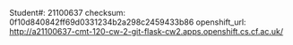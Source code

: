 Student#: 21100637
checksum: 0f10d840842ff69d0331234b2a298c2459433b86
openshift_url: http://a21100637-cmt-120-cw-2-git-flask-cw2.apps.openshift.cs.cf.ac.uk/
